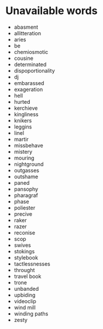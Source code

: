 # Unavailable words

-  abasment
-  allitteration
-  aries
-  be
-  chemiosmotic
-  cousine
-  determinated
-  dispoportionality
-  dj
-  embarassed
-  exageration
-  hell
-  hurted
-  kerchieve
-  kingliness
-  knikers
-  leggins
-  linel
-  martir
-  missbehave
-  mistery
-  mouring
-  nightground
-  outgasses
-  outshame
-  paned
-  pansophy
-  pharagraf
-  phase
-  poliester
-  precive
-  raker
-  razer
-  reconise
-  scop
-  swives
-  stokings
-  stylebook
-  tactlessnesses
-  throught
-  travel book
-  trone
-  unbanded
-  upbiding
-  videoclip
-  wind mill
-  winding paths
-  zesty
